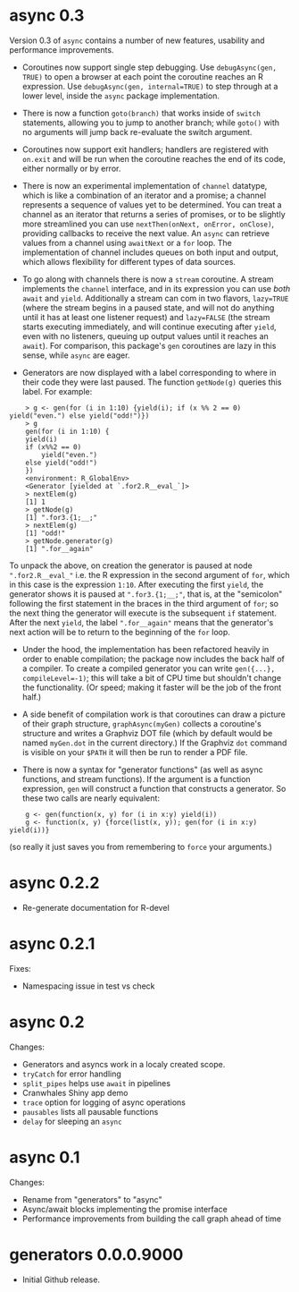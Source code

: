 # async 0.3

Version 0.3 of `async` contains a number of new features, usability and performance improvements.

* Coroutines now support single step debugging. Use `debugAsync(gen, TRUE)` to open a browser at each point the coroutine reaches an R expression. Use `debugAsync(gen, internal=TRUE)` to step through at a lower level, inside the `async` package implementation.
  
* There is now a function `goto(branch)` that works inside of `switch` statements, allowing you to jump to another branch; while `goto()` with no arguments will jump back re-evaluate the switch argument.

* Coroutines now support exit handlers; handlers are registered with `on.exit` and will be run when the coroutine reaches the end of its code, either normally or by error.

* There is now an experimental implementation of `channel` datatype, which is like a combination of an iterator and a promise; a channel represents a sequence of values yet to be determined. You can treat a channel as an iterator that returns a series of promises, or to be slightly more streamlined you can use `nextThen(onNext, onError, onClose)`, providing callbacks to receive the next value. An `async` can retrieve values from a channel using `awaitNext` or a `for` loop. The implementation of channel includes queues on both input and output, which allows flexibility for different types of data sources.

* To go along with channels there is now a `stream` coroutine. A stream implements the `channel` interface, and in its expression you can use _both_ `await` and `yield`. Additionally a stream can com in two flavors, `lazy=TRUE` (where the stream begins in a paused state, and will not do anything until it has at least one listener request) and `lazy=FALSE` (the stream starts executing immediately, and will continue executing after `yield`, even with no listeners, queuing up output values until it reaches an `await`). For comparison, this package's  `gen` coroutines are lazy in this sense, while `async` are eager.

* Generators are now displayed with a label corresponding to where in their code they were last paused. The function `getNode(g)` queries this label. For example:

```
    > g <- gen(for (i in 1:10) {yield(i); if (x %% 2 == 0) yield("even.") else yield("odd!")})
    > g
    gen(for (i in 1:10) {
    yield(i)
    if (x%%2 == 0) 
        yield("even.")
    else yield("odd!")
    })
    <environment: R_GlobalEnv>
    <Generator [yielded at `.for2.R__eval_`]>
    > nextElem(g)
    [1] 1
    > getNode(g)
    [1] ".for3.{1;__;"
    > nextElem(g)
    [1] "odd!"
    > getNode.generator(g)
    [1] ".for__again"
```

  To unpack the above, on creation the generator is paused at node `".for2.R__eval_"` i.e. the R expression in the second argument of `for`, which in this case is the expression `1:10`. After executing the first `yield`, the generator shows it is paused at `".for3.{1;__;"`, that is, at the "semicolon" following the first statement in the braces in the third argument of `for`; so the next thing the generator will execute is the subsequent `if` statement. After the next `yield`, the label `".for__again"` means that the generator's next action will be to return to the beginning of the `for` loop.

* Under the hood, the implementation has been refactored heavily in order to enable compilation; the package now includes the back half of a compiler. To create a compiled generator you can write `gen({...}, compileLevel=-1)`; this will take a bit of CPU time but shouldn't change the functionality. (Or speed; making it faster will be the job of the front half.)

* A side benefit of compilation work is that coroutines can draw a picture of their graph structure,  `graphAsync(myGen)` collects a coroutine's structure and writes a Graphviz DOT file (which by default would be named `myGen.dot` in the current directory.)  If the Graphviz `dot` command is visible on your `$PATH` it will then be run to render a PDF file.

* There is now a syntax for "generator functions" (as well as async functions, and stream functions). If the argument is a function expression, `gen` will construct a function that constructs a generator. So these two calls are nearly equivalent:

```
    g <- gen(function(x, y) for (i in x:y) yield(i))
    g <- function(x, y) {force(list(x, y)); gen(for (i in x:y) yield(i))}
```

(so really it just saves you from remembering to `force` your arguments.)

# async 0.2.2

  * Re-generate documentation for R-devel

# async 0.2.1

Fixes:

  * Namespacing issue in test vs check

# async 0.2

Changes:

  * Generators and asyncs work in a localy created scope.
  * `tryCatch` for error handling
  * `split_pipes` helps use `await` in pipelines
  * Cranwhales Shiny app demo
  * `trace` option for logging of async operations
  * `pausables` lists all pausable functions
  * `delay` for sleeping an `async`

# async 0.1

Changes:

  * Rename from "generators" to "async"
  * Async/await blocks implementing the promise interface 
  * Performance improvements from building the call graph ahead of time

# generators 0.0.0.9000

  * Initial Github release.
